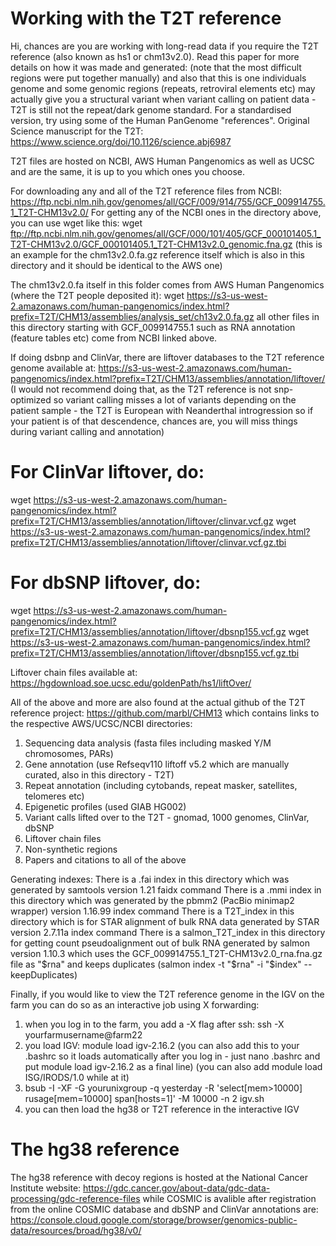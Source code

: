# Working with the T2T reference
Hi, chances are you are working with long-read data if you require the T2T reference (also known as hs1 or chm13v2.0).
Read this paper for more details on how it was made and generated: (note that the most difficult regions were put together manually)
and also that this is one individuals genome and some genomic regions (repeats, retroviral elements etc) may actually give you
a structural variant when variant calling on patient data - T2T is still not the repeat/dark genome standard. For a standardised version, try using 
some of the Human PanGenome "references".
Original Science manuscript for the T2T: https://www.science.org/doi/10.1126/science.abj6987 

T2T files are hosted on NCBI, AWS Human Pangenomics as well as UCSC and are the same, it is up to you which ones you choose.

For downloading any and all of the T2T reference files from NCBI: https://ftp.ncbi.nlm.nih.gov/genomes/all/GCF/009/914/755/GCF_009914755.1_T2T-CHM13v2.0/
For getting any of the NCBI ones in the directory above, you can use wget like this:
wget ftp://ftp.ncbi.nlm.nih.gov/genomes/all/GCF/000/101/405/GCF_000101405.1_T2T-CHM13v2.0/GCF_000101405.1_T2T-CHM13v2.0_genomic.fna.gz
(this is an example for the chm13v2.0.fa.gz reference itself which is also in this directory and it should be identical to the AWS one)

The chm13v2.0.fa itself in this folder comes from AWS Human Pangenomics (where the T2T people deposited it):
wget https://s3-us-west-2.amazonaws.com/human-pangenomics/index.html?prefix=T2T/CHM13/assemblies/analysis_set/ch13v2.0.fa.gz
all other files in this directory starting with GCF_009914755.1 such as RNA annotation (feature tables etc) come from NCBI linked above.

If doing dsbnp and ClinVar, there are liftover databases to the T2T reference genome available at:
https://s3-us-west-2.amazonaws.com/human-pangenomics/index.html?prefix=T2T/CHM13/assemblies/annotation/liftover/
(I would not recommend doing that, as the T2T reference is not snp-optimized so variant calling misses a lot 
of variants depending on the patient sample - the T2T is European with Neanderthal introgression so if your patient is 
of that descendence, chances are, you will miss things during variant calling and annotation)
# For ClinVar liftover, do:
wget https://s3-us-west-2.amazonaws.com/human-pangenomics/index.html?prefix=T2T/CHM13/assemblies/annotation/liftover/clinvar.vcf.gz
wget https://s3-us-west-2.amazonaws.com/human-pangenomics/index.html?prefix=T2T/CHM13/assemblies/annotation/liftover/clinvar.vcf.gz.tbi
# For dbSNP liftover, do:
wget https://s3-us-west-2.amazonaws.com/human-pangenomics/index.html?prefix=T2T/CHM13/assemblies/annotation/liftover/dbsnp155.vcf.gz
wget https://s3-us-west-2.amazonaws.com/human-pangenomics/index.html?prefix=T2T/CHM13/assemblies/annotation/liftover/dbsnp155.vcf.gz.tbi

Liftover chain files available at:  https://hgdownload.soe.ucsc.edu/goldenPath/hs1/liftOver/

All of the above and more are also found at the actual github of the T2T reference project: https://github.com/marbl/CHM13 
which contains links to the respective AWS/UCSC/NCBI directories:
1) Sequencing data analysis (fasta files including masked Y/M chromosomes, PARs)
2) Gene annotation (use Refseqv110 liftoff v5.2 which are manually curated, also in this directory - T2T)
3) Repeat annotation (including cytobands, repeat masker, satellites, telomeres etc)
4) Epigenetic profiles (used GIAB HG002)
5) Variant calls lifted over to the T2T - gnomad, 1000 genomes, ClinVar, dbSNP
6) Liftover chain files
7) Non-synthetic regions
8) Papers and citations to all of the above

Generating indexes:
There is a .fai index in this directory which was generated by samtools version 1.21 faidx command
There is a .mmi index in this directory which was generated by the pbmm2 (PacBio minimap2 wrapper) version 1.16.99 index command
There is a T2T_index in this directory which is for STAR alignment of bulk RNA data generated by STAR version 2.7.11a index command
There is a salmon_T2T_index in this directory for getting count pseudoalignment out of bulk RNA generated by salmon version 1.10.3
which uses the GCF_009914755.1_T2T-CHM13v2.0_rna.fna.gz file as "$rna" and keeps duplicates 
(salmon index -t "$rna" -i "$index" --keepDuplicates)

Finally, if you would like to view the T2T reference genome in the IGV on the farm you can do so as an interactive job using X forwarding:
1) when you log in to the farm, you add a -X flag after ssh: ssh -X yourfarmusername@farm22
2) you load IGV: module load igv-2.16.2 
(you can also add this to your .bashrc so it loads automatically after you log in - just nano .bashrc and put module load igv-2.16.2 as a final line)
(you can also add module load ISG/IRODS/1.0 while at it)
3) bsub -I -XF -G yourunixgroup -q yesterday -R 'select[mem>10000] rusage[mem=10000] span[hosts=1]' -M 10000 -n 2 igv.sh 
4) you can then load the hg38 or T2T reference in the interactive IGV

# The hg38 reference
The hg38 reference with decoy regions is hosted at the National Cancer Institute website:
https://gdc.cancer.gov/about-data/gdc-data-processing/gdc-reference-files
while COSMIC is avalible after registration from the online COSMIC database and dbSNP and ClinVar annotations are:
https://console.cloud.google.com/storage/browser/genomics-public-data/resources/broad/hg38/v0/



